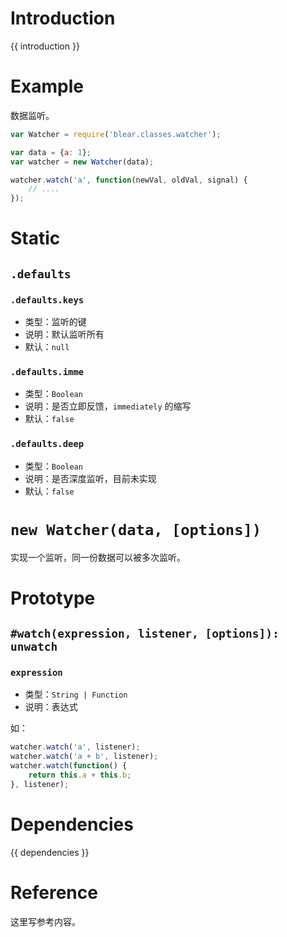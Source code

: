 # Introduction
{{ introduction }}





# Example
数据监听。

```js
var Watcher = require('blear.classes.watcher');

var data = {a: 1};
var watcher = new Watcher(data);

watcher.watch('a', function(newVal, oldVal, signal) {
    // ....
});
```




# Static
## `.defaults`
### `.defaults.keys`
- 类型：监听的键
- 说明：默认监听所有
- 默认：`null`

### `.defaults.imme`
- 类型：`Boolean`
- 说明：是否立即反馈，`immediately` 的缩写
- 默认：`false`

### `.defaults.deep`
- 类型：`Boolean`
- 说明：是否深度监听，目前未实现
- 默认：`false`


# `new Watcher(data, [options])`
实现一个监听，同一份数据可以被多次监听。





# Prototype
## `#watch(expression, listener, [options]): unwatch`

### `expression`
- 类型：`String | Function`
- 说明：表达式

如：
```js
watcher.watch('a', listener);
watcher.watch('a + b', listener);
watcher.watch(function() {
    return this.a + this.b;
}, listener);
```






# Dependencies
{{ dependencies }}





# Reference
这里写参考内容。

